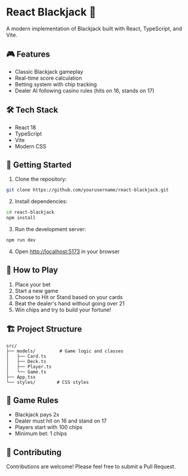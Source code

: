 # React Blackjack 🎰

A modern implementation of Blackjack built with React, TypeScript, and Vite.

## 🎮 Features

- Classic Blackjack gameplay
- Real-time score calculation
- Betting system with chip tracking
- Dealer AI following casino rules (hits on 16, stands on 17)

## 🛠️ Tech Stack

- React 18
- TypeScript
- Vite
- Modern CSS

## 🚀 Getting Started

1. Clone the repository:
```bash
git clone https://github.com/yourusername/react-blackjack.git
```

2. Install dependencies:
```bash
cd react-blackjack
npm install
```

3. Run the development server:
```bash
npm run dev
```

4. Open [http://localhost:5173](http://localhost:5173) in your browser

## 🎲 How to Play

1. Place your bet
2. Start a new game
3. Choose to Hit or Stand based on your cards
4. Beat the dealer's hand without going over 21
5. Win chips and try to build your fortune!

## 🏗️ Project Structure

```
src/
├── models/         # Game logic and classes
│   ├── Card.ts
│   ├── Deck.ts
│   ├── Player.ts
│   └── Game.ts
├── App.tsx
└── styles/        # CSS styles
```

## 📝 Game Rules

- Blackjack pays 2x
- Dealer must hit on 16 and stand on 17
- Players start with 100 chips
- Minimum bet: 1 chips

## 🤝 Contributing

Contributions are welcome! Please feel free to submit a Pull Request.